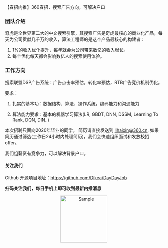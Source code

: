 
【春招内推】360春招，搜索广告方向，可解决户口


### 团队介绍

奇虎是全世界第二大的中文搜索引擎，其搜索广告是奇虎最核心的商业化产品，每天为公司贡献几千万的收入，算法工程师的是这个产品最核心的构建者：

1. 1%的收入优化提升，每年就会为公司带来数亿的收入增长。
2. 每个优化每天都会影响数亿人的搜索使用体验。


### 工作方向

搜索联盟DSP广告系统：广告点击率预估，转化率预估，RTB广告竞价机制优化。

要求：

1. 扎实的基本功：数据结构、算法、操作系统，编码能力和沟通能力

2. 算法能力要求：基本的机器学习算法(LR, GBDT, DNN, DSSM, Learning To Rank, DQN, DIN..)

本次招聘只面向2020年毕业的同学。
简历请直接发送到 lihaixin@360.cn, 如果简历通过筛选(工作日24小时内处理简历)，我们会快速组织面试和发放校招offer。

我们组薪资有竞争力，可以解决背景户口。



#### 关注我们

Github 开源项目地址：https://github.com/Dikea/DayDayJob

**扫码关注我们，每日手机上即可收到最新内推消息**

<p align="center">
	<img src="https://mmbiz.qpic.cn/sz_mmbiz_jpg/ZVbHwHpkByibh6eaYiceenm5Yw671EBuUo4drVvyR8FDAkuGdJUrgZiaQ3RYKJX1V2mKC5vxLD60ZjV6L3icrTSK1Q/640?wx_fmt=jpeg&tp=webp&wxfrom=5&wx_lazy=1&wx_co=1" alt="Sample"  width="150" height="">
</p>